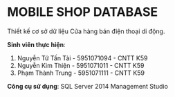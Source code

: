 # MOBILE SHOP DATABASE
Thiết kế cơ sở dữ liệu Cửa hàng bán điện thoại di động.

**Sinh viên thực hiện**:
  1. Nguyễn Tứ Tấn Tài - 5951071094 - CNTT K59
  2. Nguyễn Kim Thiện - 5951071011 - CNTT K59
  3. Phạm Thành Trung - 5951071111 - CNTT K59
 
 
**Công cụ sử dụng**: SQL Server 2014 Management Studio
